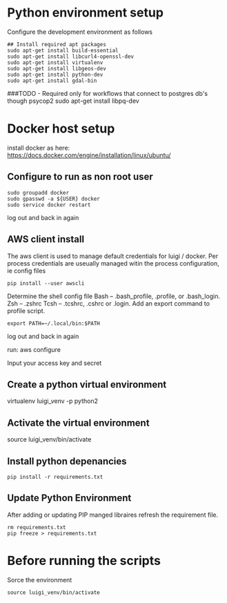 # Python environment setup
Configure the development environment as follows
```
## Install required apt packages
sudo apt-get install build-essential
sudo apt-get install libcurl4-openssl-dev 
sudo apt-get install virtualenv
sudo apt-get install libgeos-dev
sudo apt-get install python-dev
sudo apt-get install gdal-bin
```

###TODO - Required only for workflows that connect to postgres db's though psycop2 
sudo apt-get install libpq-dev

# Docker host setup
install docker as here:
https://docs.docker.com/engine/installation/linux/ubuntu/

## Configure  to run as non root user
```
sudo groupadd docker  
sudo gpasswd -a ${USER} docker 
sudo service docker restart 
```
log out and back in again

## AWS client install
The aws client is used to manage default credentials for luigi / docker.
Per process credentials are useually managed witin the process configuration, ie config files

```
pip install --user awscli
```
Determine the shell config file
Bash – .bash_profile, .profile, or .bash_login.
Zsh – .zshrc
Tcsh – .tcshrc, .cshrc or .login.
Add an export command to profile script.

```
export PATH=~/.local/bin:$PATH
```
log out and back in again

run: aws configure

Input your access key and secret

## Create a python virtual environment
virtualenv luigi_venv -p python2

## Activate the virtual environment
source luigi_venv/bin/activate

## Install python depenancies
```
pip install -r requirements.txt
```
## Update Python Environment
After adding or updating PIP manged libraires refresh the requirement file.
```
rm requirements.txt
pip freeze > requirements.txt
```

# Before running the scripts
Sorce the environment
```
source luigi_venv/bin/activate
```

